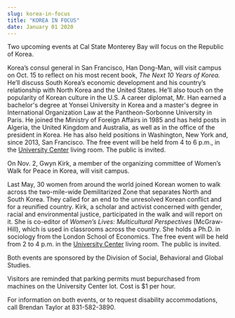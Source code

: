 ```yaml
---
slug: korea-in-focus
title: "KOREA IN FOCUS"
date: January 01 2020
---
```


 
<p>
  Two upcoming events at Cal State Monterey Bay will focus on the Republic of
  Korea.
</p>
<p>
  Korea’s consul general in San Francisco, Han Dong&#45;Man, will visit campus
  on Oct. 15 to reflect on his most recent book,
  <em>The Next 10 Years of Korea.</em> He’ll discuss South Korea’s economic
  development and his country’s relationship with North Korea and the United
  States. He’ll also touch on the popularity of Korean culture in the U.S. A
  career diplomat, Mr. Han earned a bachelor's degree at Yonsei University in
  Korea and a master's degree in International Organization Law at the
  Pantheon&#45;Sorbonne University in Paris. He joined the Ministry of Foreign
  Affairs in 1985 and has held posts in Algeria, the United Kingdom and
  Australia, as well as in the office of the president in Korea. He has also
  held positions in Washington, New York and, since 2013, San Francisco. The
  free event will be held from 4 to 6 p.m., in the
  <a
    href="https://csumb.edu/sites/default/files/images/st&#45;block&#45;145&#45;1439838057849&#45;raw&#45;universitycenter.pdf"
    >University Center</a
  >
  living room. The public is invited.
</p>
<p>
  On Nov. 2, Gwyn Kirk, a member of the organizing committee of Women’s Walk for
  Peace in Korea, will visit campus.
</p>
<p>
  Last May, 30 women from around the world joined Korean women to walk across
  the two&#45;mile&#45;wide Demilitarized Zone that separates North and South
  Korea. They called for an end to the unresolved Korean conflict and for a
  reunified country. Kirk, a scholar and activist concerned with gender, racial
  and environmental justice, participated in the walk and will report on it. She
  is co&#45;editor of
  <em>Women’s Lives: Multicultural Perspectives</em> &#40;McGraw&#45;Hill&#41;,
  which is used in classrooms across the country. She holds a Ph.D. in sociology
  from the London School of Economics. The free event will be held from 2 to 4
  p.m. in the
  <a
    href="https://csumb.edu/sites/default/files/images/st&#45;block&#45;145&#45;1439838057849&#45;raw&#45;universitycenter.pdf"
    >University Center</a
  >
  living room. The public is invited.
</p>
<p>
  Both events are sponsored by the Division of Social, Behavioral and Global
  Studies.
</p>
<p>
  Visitors are reminded that parking permits must bepurchased from machines on
  the University Center lot. Cost is $1 per hour.
</p>
<p>
  For information on both events, or to request disability accommodations, call
  Brendan Taylor at 831&#45;582&#45;3890.
</p>
 
